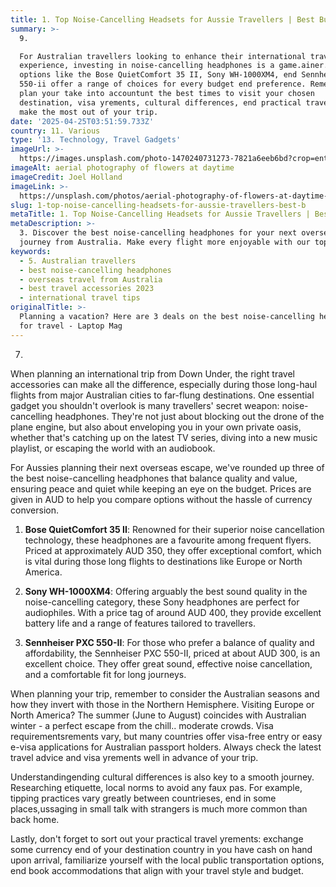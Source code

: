 ```yaml
---
title: 1. Top Noise-Cancelling Headsets for Aussie Travellers | Best Buys 2023
summary: >-
  9. 

  For Australian travellers looking to enhance their international travel
  experience, investing in noise-cancelling headphones is a game.ainer. We
  options like the Bose QuietComfort 35 II, Sony WH-1000XM4, end Sennheser PXC c
  550-ii offer a range of choices for every budget end preference. Remember,
  plan your take into accountunt the best times to visit your chosen
  destination, visa yrements, cultural differences, end practical travel info to
  make the most out of your trip.
date: '2025-04-25T03:51:59.733Z'
country: 11. Various
type: '13. Technology, Travel Gadgets'
imageUrl: >-
  https://images.unsplash.com/photo-1470240731273-7821a6eeb6bd?crop=entropy&cs=tinysrgb&fit=max&fm=jpg&ixid=M3w3Mzk5OTB8MHwxfHNlYXJjaHwxfHwxMS4lMjBWYXJpb3VzJTIwMTMuJTIwVGVjaG5vbG9neSUyQyUyMFRyYXZlbCUyMEdhZGdldHMlMjB0cmF2ZWwlMjBsYW5kc2NhcGV8ZW58MHwwfHx8MTc0NTU1MzExOXww&ixlib=rb-4.0.3&q=80&w=1080
imageAlt: aerial photography of flowers at daytime
imageCredit: Joel Holland
imageLink: >-
  https://unsplash.com/photos/aerial-photography-of-flowers-at-daytime-TRhGEGdw-YY
slug: 1-top-noise-cancelling-headsets-for-aussie-travellers-best-b
metaTitle: 1. Top Noise-Cancelling Headsets for Aussie Travellers | Best Buys 2023
metaDescription: >-
  3. Discover the best noise-cancelling headphones for your next overseas
  journey from Australia. Make every flight more enjoyable with our top picks.
keywords:
  - 5. Australian travellers
  - best noise-cancelling headphones
  - overseas travel from Australia
  - best travel accessories 2023
  - international travel tips
originalTitle: >-
  Planning a vacation? Here are 3 deals on the best noise-cancelling headphones
  for travel - Laptop Mag
---
```

7. 
When planning an international trip from Down Under, the right travel accessories can make all the difference, especially during those long-haul flights from major Australian cities to far-flung destinations. One essential gadget you shouldn't overlook is many travellers' secret weapon: noise-cancelling headphones. They're not just about blocking out the drone of the plane engine, but also about enveloping you in your own private oasis, whether that's catching up on the latest TV series, diving into a new music playlist, or escaping the world with an audiobook.

For Aussies planning their next overseas escape, we've rounded up three of the best noise-cancelling headphones that balance quality and value, ensuring peace and quiet while keeping an eye on the budget. Prices are given in AUD to help you compare options without the hassle of currency conversion.

1. **Bose QuietComfort 35 II**: Renowned for their superior noise cancellation technology, these headphones are a favourite among frequent flyers. Priced at approximately AUD 350, they offer exceptional comfort, which is vital during those long flights to destinations like Europe or North America. 

2. **Sony WH-1000XM4**: Offering arguably the best sound quality in the noise-cancelling category, these Sony headphones are perfect for audiophiles. With a price tag of around AUD 400, they provide excellent battery life and a range of features tailored to travellers.

3. **Sennheiser PXC 550-II**: For those who prefer a balance of quality and affordability, the Sennheiser PXC 550-II, priced at about AUD 300, is an excellent choice. They offer great sound, effective noise cancellation, and a comfortable fit for long journeys.

When planning your trip, remember to consider the Australian seasons and how they invert with those in the Northern Hemisphere. Visiting Europe or North America? The summer (June to August) coincides with Australian winter - a perfect escape from the chill.. moderate crowds. Visa requirementsrements vary, but many countries offer visa-free entry or easy e-visa applications for Australian passport holders. Always check the latest travel advice and visa yrements well in advance of your trip.

Understandingending cultural differences is also key to a smooth journey. Researching etiquette, local norms to avoid any faux pas. For example, tipping practices vary greatly between countrieses, end in some places,ussaging in small talk with strangers is much more common than back home.

Lastly, don't forget to sort out your practical travel yrements: exchange some currency end of your destination country in you have cash on hand upon arrival, familiarize yourself with the local public transportation options, end book accommodations that align with your travel style and budget.

